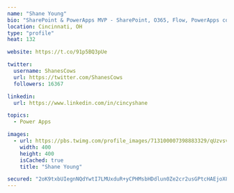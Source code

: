 ```yaml
---
name: "Shane Young"
bio: "SharePoint & PowerApps MVP - SharePoint, O365, Flow, PowerApps consulting? @PowerApps911 | Pure Snark? You found it."
location: Cincinnati, OH
type: "profile"
heat: 132

website: https://t.co/91p5BQ3pUe

twitter:
  username: ShanesCows
  url: https://twitter.com/ShanesCows
  followers: 16367

linkedin:
  url: https://www.linkedin.com/in/cincyshane

topics:
  - Power Apps

images:
  - url: https://pbs.twimg.com/profile_images/713100007398883329/qUzvsvQ3_400x400.jpg
    width: 400
    height: 400
    isCached: true
    title: "Shane Young"

secured: "2oK9txbUIegnNQdYwtI7LMUxduR+yCPHMsbHDdlun0Ze2cr2usGPtcHAEjoX8A8OJAfZyU/tDvVodrD0rUY1v/MqCjMB/+RrNg1z7yo04EVywexoYsqomIa6kEam2nnefT9O0MjkIYt3OechFA6B5OeixxXSJ8UpIOmG4i52QX9aOWTQc+IVzyRvO99rOu68ebrlRO9ndb53+iqNYrs0twnu99tFeYAdVbaWJTuNEqOcb8tG7MWFAaqSNyPGOnVT7bLo5zDPe96E9AI3tQiv7wV60GeALoNe/3WaWh9+ap2B/BC2suQvCbu/LdR+Y67+vdhCjmxKdCEZDTI1uLXs3Ux55ufKX36UkE2//K2k2pJtOHI4JUz7E8rWhr8pFyozTMtTyk47E2RjZjDoyQuFld4AngwhndROdcR4dtcJ4Jw=;Bz3Hyf1ftzTVeqd5etxVKQ=="
---
```


